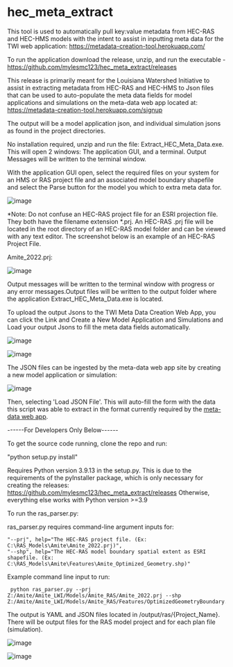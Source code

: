 # hec_meta_extract

This tool is used to automatically pull key:value metadata from HEC-RAS and HEC-HMS models with the intent to assist in inputting meta data for the TWI web application: https://metadata-creation-tool.herokuapp.com/

To run the application download the release, unzip, and run the executable - https://github.com/mylesmc123/hec_meta_extract/releases

This release is primarily meant for the Louisiana Watershed Initiative to assist in extracting metadata from HEC-RAS and HEC-HMS to Json files that can be used to auto-populate the meta data fields for model applications and simulations on the meta-data web app located at: https://metadata-creation-tool.herokuapp.com/signup

The output will be a model application json, and individual simulation jsons as found in the project directories.

No installation required, unzip and run the file: Extract_HEC_Meta_Data.exe. This will open 2 windows: The application GUI, and a terminal. Output Messages will be written to the terminal window.

With the application GUI open, select the required files on your system for an HMS or RAS project file and an associated model boundary shapefile and select the Parse button for the model you which to extra meta data for.

![image](https://user-images.githubusercontent.com/64209352/221915813-d7507a8f-77fd-4f82-bb08-5280dec3a6ae.png)

*Note: Do not confuse an HEC-RAS project file for an ESRI projection file. They both have the filename extension *.prj. An HEC-RAS .prj file will be located in the root directory of an HEC-RAS model folder and can be viewed with any text editor. The screenshot below is an example of an HEC-RAS Project File.

Amite_2022.prj:

![image](https://user-images.githubusercontent.com/64209352/220175130-8bb33379-7652-4db5-b5fc-d25b05ed5d4d.png)



Output messages will be written to the terminal window with progress or any error messages.Output files will be written to the output folder where the application Extract_HEC_Meta_Data.exe is located.

To upload the output Jsons to the TWI Meta Data Creation Web App, you can click the Link and Create a New Model Application and Simulations and Load your output Jsons to fill the meta data fields automatically.

![image](https://user-images.githubusercontent.com/64209352/221949013-f261fdd6-a6bc-49ff-9a62-552b10eb781e.png)


![image](https://user-images.githubusercontent.com/64209352/221950326-dd95efdf-c9d5-432d-899d-2ef1db4dfbf8.png)

The JSON files can be ingested by the meta-data web app site by creating a new model application or simulation:

![image](https://user-images.githubusercontent.com/64209352/220426076-3e00c148-cf10-45ee-8dea-d9484a0b2ded.png)


Then, selecting 'Load JSON File'. This will auto-fill the form with the data this script was able to extract in the format currently required by the [meta-data web app](https://metadata-creation-tool.herokuapp.com/).


------For Developers Only Below------

To get the source code running, clone the repo and run:

"python setup.py install"

Requires Python version 3.9.13 in the setup.py. This is due to the requirements of the pyInstaller package, which is only necessary for creating the releases: https://github.com/mylesmc123/hec_meta_extract/releases
Otherwise, everything else works with Python version >=3.9


To run the ras_parser.py:

  ras_parser.py requires command-line argument inputs for:
  
    "--prj", help="The HEC-RAS project file. (Ex: C:\RAS_Models\Amite\Amite_2022.prj)", 
    "--shp", help="The HEC-RAS model boundary spatial extent as ESRI shapefile. (Ex: C:\RAS_Models\Amite\Features\Amite_Optimized_Geometry.shp)"
    
Example command line input to run:

     python ras_parser.py --prj Z:/Amite/Amite_LWI/Models/Amite_RAS/Amite_2022.prj --shp Z:/Amite/Amite_LWI/Models/Amite_RAS/Features/OptimizedGeometryBoundary.shp 

The output is YAML and JSON files located in /output/ras/{Project_Name}. There will be output files for the RAS model project and for each plan file (simulation).
    
![image](https://user-images.githubusercontent.com/64209352/220175255-e5267795-7a58-401b-a7ea-4b21206b2b49.png)


 
![image](https://user-images.githubusercontent.com/64209352/220424883-e40654d1-d8c5-4d10-860e-9413020ea272.png)

